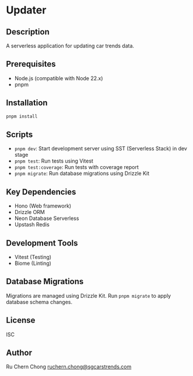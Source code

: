 # Updater

## Description

A serverless application for updating car trends data.

## Prerequisites

- Node.js (compatible with Node 22.x)
- pnpm

## Installation

```bash
pnpm install
```

## Scripts

- `pnpm dev`: Start development server using SST (Serverless Stack) in dev stage
- `pnpm test`: Run tests using Vitest
- `pnpm test:coverage`: Run tests with coverage report
- `pnpm migrate`: Run database migrations using Drizzle Kit

## Key Dependencies

- Hono (Web framework)
- Drizzle ORM
- Neon Database Serverless
- Upstash Redis

## Development Tools

- Vitest (Testing)
- Biome (Linting)

## Database Migrations

Migrations are managed using Drizzle Kit. Run `pnpm migrate` to apply database schema changes.

## License

ISC

## Author

Ru Chern Chong <ruchern.chong@sgcarstrends.com>

